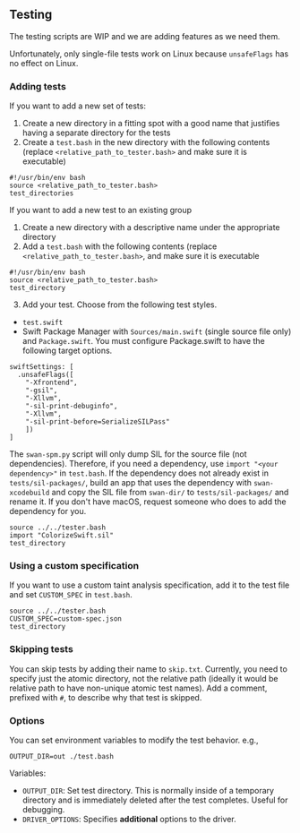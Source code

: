 ## Testing

The testing scripts are WIP and we are adding features as we need them.

Unfortunately, only single-file tests work on Linux because `unsafeFlags` has no effect on Linux.
### Adding tests

If you want to add a new set of tests:

1. Create a new directory in a fitting spot with a good name that justifies having a separate directory for the tests
2. Create a `test.bash` in the new directory with the following contents (replace `<relative_path_to_tester.bash>` and make sure it is executable)
```
#!/usr/bin/env bash
source <relative_path_to_tester.bash>
test_directories
```

If you want to add a new test to an existing group

1. Create a new directory with a descriptive name under the appropriate directory
2. Add a `test.bash` with the following contents (replace `<relative_path_to_tester.bash>`, and make sure it is executable
```
#!/usr/bin/env bash
source <relative_path_to_tester.bash>
test_directory
```
3. Add your test. Choose from the following test styles.
- `test.swift`
- Swift Package Manager with `Sources/main.swift` (single source file only) and `Package.swift`. You must configure Package.swift to have the following target options.
```
swiftSettings: [
  .unsafeFlags([
    "-Xfrontend",
    "-gsil",
    "-Xllvm",
    "-sil-print-debuginfo",
    "-Xllvm",
    "-sil-print-before=SerializeSILPass"
    ])
]
```

The `swan-spm.py` script will only dump SIL for the source file (not dependencies). Therefore, if you need a dependency, use `import "<your dependency>"` in `test.bash`. If the dependency does not already exist in `tests/sil-packages/`, build an app that uses the dependency with `swan-xcodebuild` and copy the SIL file from `swan-dir/` to `tests/sil-packages/` and rename it. If you don't have macOS, request someone who does to add the dependency for you.

```
source ../../tester.bash
import "ColorizeSwift.sil"
test_directory
```

### Using a custom specification

If you want to use a custom taint analysis specification, add it to the test file and set `CUSTOM_SPEC` in `test.bash`.
```
source ../../tester.bash
CUSTOM_SPEC=custom-spec.json
test_directory
```

### Skipping tests

You can skip tests by adding their name to `skip.txt`. Currently, you need to specify just the atomic directory, not the relative path (ideally it would be relative path to have non-unique atomic test names). Add a comment, prefixed with `#`, to describe why that test is skipped.

### Options

You can set environment variables to modify the test behavior. e.g.,

```
OUTPUT_DIR=out ./test.bash
```

Variables:
- `OUTPUT_DIR`: Set test directory. This is normally inside of a temporary directory and is immediately deleted after the test completes. Useful for debugging.
- `DRIVER_OPTIONS`: Specifies **additional** options to the driver.
